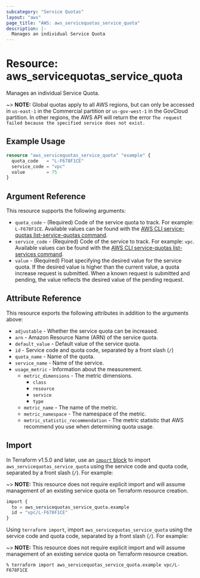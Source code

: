 ```yaml
---
subcategory: "Service Quotas"
layout: "aws"
page_title: "AWS: aws_servicequotas_service_quota"
description: |-
  Manages an individual Service Quota
---
```


# Resource: aws_servicequotas_service_quota

Manages an individual Service Quota.

~> **NOTE:** Global quotas apply to all AWS regions, but can only be accessed in `us-east-1` in the Commercial partition or `us-gov-west-1` in the GovCloud partition. In other regions, the AWS API will return the error `The request failed because the specified service does not exist.`

## Example Usage

```terraform
resource "aws_servicequotas_service_quota" "example" {
  quota_code   = "L-F678F1CE"
  service_code = "vpc"
  value        = 75
}
```

## Argument Reference

This resource supports the following arguments:

* `quota_code` - (Required) Code of the service quota to track. For example: `L-F678F1CE`. Available values can be found with the [AWS CLI service-quotas list-service-quotas command](https://docs.aws.amazon.com/cli/latest/reference/service-quotas/list-service-quotas.html).
* `service_code` - (Required) Code of the service to track. For example: `vpc`. Available values can be found with the [AWS CLI service-quotas list-services command](https://docs.aws.amazon.com/cli/latest/reference/service-quotas/list-services.html).
* `value` - (Required) Float specifying the desired value for the service quota. If the desired value is higher than the current value, a quota increase request is submitted. When a known request is submitted and pending, the value reflects the desired value of the pending request.

## Attribute Reference

This resource exports the following attributes in addition to the arguments above:

* `adjustable` - Whether the service quota can be increased.
* `arn` - Amazon Resource Name (ARN) of the service quota.
* `default_value` - Default value of the service quota.
* `id` - Service code and quota code, separated by a front slash (`/`)
* `quota_name` - Name of the quota.
* `service_name` - Name of the service.
* `usage_metric` - Information about the measurement.
    * `metric_dimensions` - The metric dimensions.
        * `class`
        * `resource`
        * `service`
        * `type`
    * `metric_name` - The name of the metric.
    * `metric_namespace` - The namespace of the metric.
    * `metric_statistic_recommendation` - The metric statistic that AWS recommend you use when determining quota usage.

## Import

In Terraform v1.5.0 and later, use an [`import` block](https://developer.hashicorp.com/terraform/language/import) to import `aws_servicequotas_service_quota` using the service code and quota code, separated by a front slash (`/`). For example:

~> **NOTE:** This resource does not require explicit import and will assume management of an existing service quota on Terraform resource creation.

```terraform
import {
  to = aws_servicequotas_service_quota.example
  id = "vpc/L-F678F1CE"
}
```

Using `terraform import`, import `aws_servicequotas_service_quota` using the service code and quota code, separated by a front slash (`/`). For example:

~> **NOTE:** This resource does not require explicit import and will assume management of an existing service quota on Terraform resource creation.

```console
% terraform import aws_servicequotas_service_quota.example vpc/L-F678F1CE
```
